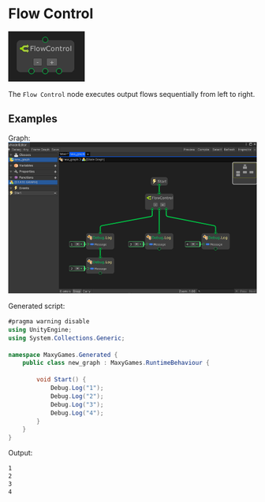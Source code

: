 # Flow Control

![](../../images/node-reference/flow-control.png)

The `Flow Control` node executes output flows sequentially from left to right.


## Examples

Graph:
![](../../images/node-reference/flow-control_example1.png)

Generated script:
```cs
#pragma warning disable
using UnityEngine;
using System.Collections.Generic;

namespace MaxyGames.Generated {
	public class new_graph : MaxyGames.RuntimeBehaviour {

		void Start() {
			Debug.Log("1");
			Debug.Log("2");
			Debug.Log("3");
			Debug.Log("4");
		}
	}
}
```

Output:
```
1
2
3
4
```